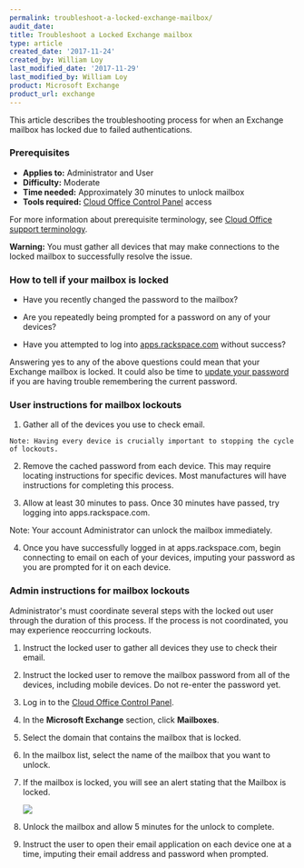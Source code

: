 ```yaml
---
permalink: troubleshoot-a-locked-exchange-mailbox/
audit_date:
title: Troubleshoot a Locked Exchange mailbox
type: article
created_date: '2017-11-24'
created_by: William Loy
last_modified_date: '2017-11-29'
last_modified_by: William Loy
product: Microsoft Exchange
product_url: exchange
---
```


This article describes the troubleshooting process for when an Exchange mailbox has locked due to failed authentications.


### Prerequisites

- **Applies to:** Administrator and User
- **Difficulty:** Moderate
- **Time needed:**  Approximately 30 minutes to unlock mailbox
- **Tools required:** [Cloud Office Control Panel](https://cp.rackspace.com) access

For more information about prerequisite terminology, see [Cloud Office support terminology](/how-to/cloud-office-support-terminology).

**Warning:** You must gather all devices that may make connections to the locked mailbox to successfully resolve the issue.

### How to tell if your mailbox is locked

- Have you recently changed the password to the mailbox?

- Are you repeatedly being prompted for a password on any of your devices?

- Have you attempted to log into [apps.rackspace.com](apps.rackspace.com) without success?

Answering yes to any of the above questions could mean that your Exchange mailbox is locked. It could also be time to [update your password](/how-to/change-a-microsoft-exchange-mailbox-password) if you are having trouble remembering the current password.


### User instructions for mailbox lockouts

  1. Gather all of the devices you use to check email.

    Note: Having every device is crucially important to stopping the cycle of lockouts.

  2. Remove the cached password from each device. This may require locating instructions for specific devices. Most manufactures will have instructions for completing this process.

  3. Allow at least 30 minutes to pass. Once 30 minutes have passed, try logging into apps.rackspace.com.

   Note: Your account Administrator can unlock the mailbox immediately.

  4. Once you have successfully logged in at apps.rackspace.com, begin connecting to email on each of your devices, imputing your password as you are prompted for it on each device.


### Admin instructions for mailbox lockouts

Administrator's must coordinate several steps with the locked out user through the duration of this process. If the process is not coordinated, you may experience reoccurring lockouts.

  1. Instruct the locked user to gather all devices they use to check their email.

  2. Instruct the locked user to remove the mailbox password from all of the devices, including mobile devices. Do not re-enter the password yet.

  3. Log in to the [Cloud Office Control Panel](https://cp.rackspace.com).
  4. In the **Microsoft Exchange** section, click **Mailboxes**.
  5. Select the domain that contains the mailbox that is locked.
  6. In the mailbox list, select the name of the mailbox that you want to unlock.
  7. If the mailbox is locked, you will see an alert stating that the Mailbox is locked.

      <img src="{% asset_path exchange/troubleshoot-a-locked-exchange-mailbox/CP_unlock.png %}" />

  8. Unlock the mailbox and allow 5 minutes for the unlock to complete.
  9. Instruct the user to open their email application on each device one at a time, imputing their email address and password when prompted.
